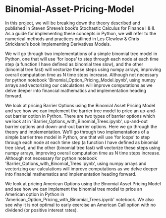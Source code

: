 # Binomial-Asset-Pricing-Model
In this project, we will be breaking down the theory described and published in Steven Shreve’s book’s Stochastic Calculus for Finance I & II. As a guide for implementing these concepts in Python, we will refer to the numerical methods and practices outlined in Les Clewlow & Chris Strickland’s book Implementing Derivatives Models. 

We will go through two implementations of a simple binomial tree model in Python, one that will use ‘for loops’ to step through each node at each time step (a function I have defined as binomial tree slow), and the other (binomial tree fast) will vectorize these steps using numpy arrays, improving overall computation time as N time steps increase. Although not necessary for python notebook 'Binomial_Option_Pricing_Model.ipynb', using numpy arrays and vectorizing our calculations will improve computations as we delve deeper into financial mathematics and implementation heading forward.

We look at pricing Barrier Options using the Binomial Asset Pricing Model and see how we can implement the barrier tree model to price an up-and-out barrier option in Python. There are two types of barrier options which we look at in 'Barrier_Options_with_Binomial_Trees.ipynb', up-and-out barrier options and down-and-out barrier options. Here we go through the theory and implementation. We'll go through two implementations of a simple barrier tree model in Python, one that will use ‘for loops’ to step through each node at each time step (a function I have defined as binomial tree slow), and the other (binomial tree fast) will vectorize these steps using numpy arrays, improving overall computation time as N time steps increase. Although not necessary for python notebook 'Barrier_Options_with_Binomial_Trees.ipynb', using numpy arrays and vectorizing our calculations will improve computations as we delve deeper into financial mathematics and implementation heading forward.

We look at pricing American Options using the Binomial Asset Pricing Model and see how we can implement the binomial tree model to price an American option in Python in 'American_Option_Pricing_with_Binomial_Trees.ipynb' notebook. We also see why it is not optimal to early exercise an American Call option with no dividend (or positive interest rates). 

